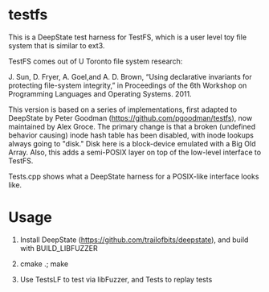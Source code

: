 testfs
======

This is a DeepState test harness for TestFS, which is a user level toy file system that is similar to ext3.

TestFS comes out of U Toronto file system research:

J. Sun, D. Fryer, A. Goel,and A. D. Brown, “Using declarative invariants for protecting file-system integrity,” in Proceedings of the 6th Workshop on Programming Languages and Operating Systems. 2011.

This version is based on a series of implementations, first adapted to DeepState by Peter Goodman (https://github.com/pgoodman/testfs), now maintained by Alex Groce.  The primary change is that a broken (undefined behavior causing) inode hash table has been disabled, with inode lookups always going to "disk."  Disk here is a block-device emulated with a Big Old Array.  Also, this adds a semi-POSIX layer on top of the low-level interface to TestFS.

Tests.cpp shows what a DeepState harness for a POSIX-like interface looks like.

Usage
=====

1.  Install DeepState (https://github.com/trailofbits/deepstate), and build with BUILD_LIBFUZZER

2.  cmake .; make

3.  Use TestsLF to test via libFuzzer, and Tests to replay tests
